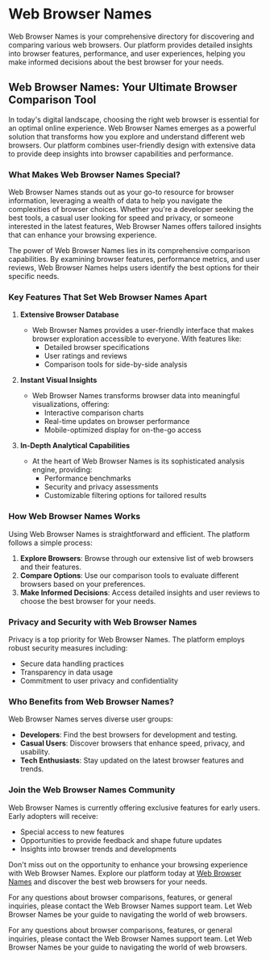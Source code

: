 # Web Browser Names

Web Browser Names is your comprehensive directory for discovering and comparing various web browsers. Our platform provides detailed insights into browser features, performance, and user experiences, helping you make informed decisions about the best browser for your needs.

## Web Browser Names: Your Ultimate Browser Comparison Tool
In today's digital landscape, choosing the right web browser is essential for an optimal online experience. Web Browser Names emerges as a powerful solution that transforms how you explore and understand different web browsers. Our platform combines user-friendly design with extensive data to provide deep insights into browser capabilities and performance.

### What Makes Web Browser Names Special?
Web Browser Names stands out as your go-to resource for browser information, leveraging a wealth of data to help you navigate the complexities of browser choices. Whether you're a developer seeking the best tools, a casual user looking for speed and privacy, or someone interested in the latest features, Web Browser Names offers tailored insights that can enhance your browsing experience.

The power of Web Browser Names lies in its comprehensive comparison capabilities. By examining browser features, performance metrics, and user reviews, Web Browser Names helps users identify the best options for their specific needs.

### Key Features That Set Web Browser Names Apart
1. **Extensive Browser Database**
   - Web Browser Names provides a user-friendly interface that makes browser exploration accessible to everyone. With features like:
     - Detailed browser specifications
     - User ratings and reviews
     - Comparison tools for side-by-side analysis

2. **Instant Visual Insights**
   - Web Browser Names transforms browser data into meaningful visualizations, offering:
     - Interactive comparison charts
     - Real-time updates on browser performance
     - Mobile-optimized display for on-the-go access

3. **In-Depth Analytical Capabilities**
   - At the heart of Web Browser Names is its sophisticated analysis engine, providing:
     - Performance benchmarks
     - Security and privacy assessments
     - Customizable filtering options for tailored results

### How Web Browser Names Works
Using Web Browser Names is straightforward and efficient. The platform follows a simple process:

1. **Explore Browsers**: Browse through our extensive list of web browsers and their features.
2. **Compare Options**: Use our comparison tools to evaluate different browsers based on your preferences.
3. **Make Informed Decisions**: Access detailed insights and user reviews to choose the best browser for your needs.

### Privacy and Security with Web Browser Names
Privacy is a top priority for Web Browser Names. The platform employs robust security measures including:
- Secure data handling practices
- Transparency in data usage
- Commitment to user privacy and confidentiality

### Who Benefits from Web Browser Names?
Web Browser Names serves diverse user groups:
- **Developers**: Find the best browsers for development and testing.
- **Casual Users**: Discover browsers that enhance speed, privacy, and usability.
- **Tech Enthusiasts**: Stay updated on the latest browser features and trends.

### Join the Web Browser Names Community
Web Browser Names is currently offering exclusive features for early users. Early adopters will receive:
- Special access to new features
- Opportunities to provide feedback and shape future updates
- Insights into browser trends and developments

Don't miss out on the opportunity to enhance your browsing experience with Web Browser Names. Explore our platform today at [Web Browser Names](https://www.webbrowsernames.com/) and discover the best web browsers for your needs.

For any questions about browser comparisons, features, or general inquiries, please contact the Web Browser Names support team. Let Web Browser Names be your guide to navigating the world of web browsers.

For any questions about browser comparisons, features, or general inquiries, please contact the Web Browser Names support team. Let Web Browser Names be your guide to navigating the world of web browsers.
